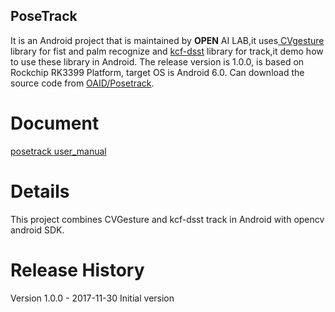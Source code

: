 ## PoseTrack 
It is an Android project that is maintained by **OPEN** AI LAB,it uses[ CVgesture](https://github.com/OAID/CVGesture) library for fist and palm recognize and [kcf-dsst](https://github.com/OAID/TrackerDSST) library for track,it demo how to use these library in Android. The release version is 1.0.0, is based on Rockchip RK3399 Platform, target OS is Android 6.0. Can download the source code from [OAID/Posetrack](https://github.com/OAID/AndroidCVDemo).

# Document
 [posetrack user_manual](https://github.com/OAID/AndroidCVDemo/blob/master/posetrack%20user_manual.pdf)
 
#  Details
 This project combines CVGesture  and kcf-dsst track in Android with opencv android SDK.
 
# Release History
  
Version 1.0.0 - 2017-11-30
Initial version
